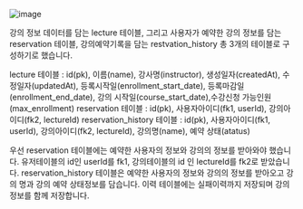 
![image](https://github.com/user-attachments/assets/f2041f7e-093c-445c-b6f1-4d19ba5981ee)


강의 정보 데이터를 담는 lecture 테이블, 그리고 사용자가 예약한 강의 정보를 담는 reservation 테이블, 강의예약기록을 담는 restvation_history 총 3개의 테이블로 구성하기로 했습니다.

lecture 테이블 : id(pk), 이름(name), 강사명(instructor), 생성일자(createdAt), 수정일자(updatedAt), 등록시작일(enrollment_start_date), 등록마감일(enrollment_end_date), 
            강의 시작일(course_start_date),수강신청 가능인원(max_enrollment) 
reservation 테이블 : id(pk), 사용자아이디(fk1, userId), 강의아이디(fk2, lectureId)
reservation_history 테이블 : id(pk), 사용자아이디(fk1, userId), 강의아이디(fk2, lectureId), 강의명(name), 예약 상태(atatus)

우선 reservation 테이블에는 예약한 사용자의 정보와 강의의 정보를 받아와야 했습니다. 유저테이블의 id인 userId를 fk1, 강의테이블의 id 인 lectureId를 fk2로 받았습니다.
reservation_history 테이블은 예약한 사용자의 정보와 강의의 정보를 받아오고 강의 명과 강의 예약 상태정보를 담습니다.
이력 테이블에는 실패이력까지 저장되며 강의 정보를 함께 저장합니다.
